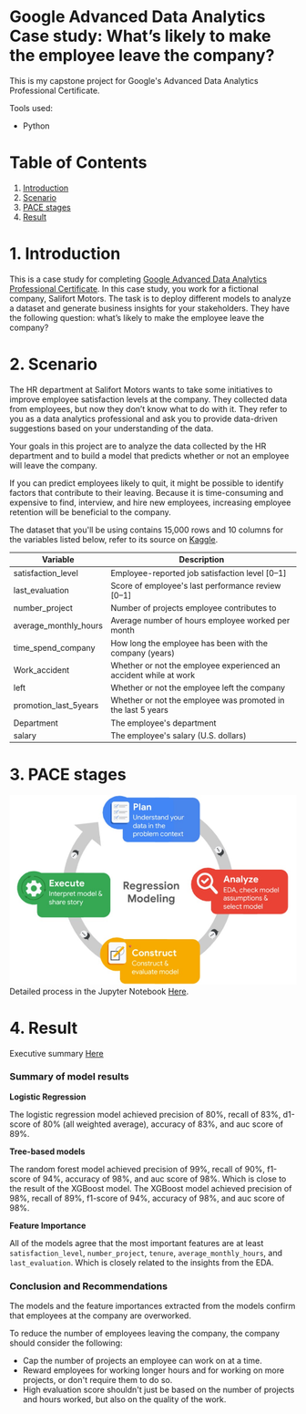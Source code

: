 # Google Advanced Data Analytics Case study: What’s likely to make the employee leave the company?

This is my capstone project for Google's Advanced Data Analytics Professional Certificate.

Tools used:
- Python

# Table of Contents

1. [Introduction](#1-introduction)
2. [Scenario](#2-scenario)
3. [PACE stages](#3-pace-stages)
4. [Result](#4-result)

# 1. Introduction
This is a case study for completing [Google Advanced Data Analytics Professional Certificate](https://www.coursera.org/professional-certificates/google-advanced-data-analytics). In this case study, you work for a fictional company, Salifort Motors. The task is to deploy different models to analyze a dataset and generate business insights for your stakeholders. They have the following question: what’s likely to make the employee leave the company?

# 2. Scenario
The HR department at Salifort Motors wants to take some initiatives to improve employee satisfaction levels at the company. They collected data from employees, but now they don’t know what to do with it. They refer to you as a data analytics professional and ask you to provide data-driven suggestions based on your understanding of the data.

Your goals in this project are to analyze the data collected by the HR department and to build a model that predicts whether or not an employee will leave the company.

If you can predict employees likely to quit, it might be possible to identify factors that contribute to their leaving. Because it is time-consuming and expensive to find, interview, and hire new employees, increasing employee retention will be beneficial to the company.

The dataset that you'll be using contains 15,000 rows and 10 columns for the variables listed below, refer to its source on [Kaggle](https://www.kaggle.com/datasets/mfaisalqureshi/hr-analytics-and-job-prediction?select=HR_comma_sep.csv).

Variable  |Description |
-----|-----|
satisfaction_level|Employee-reported job satisfaction level [0&ndash;1]|
last_evaluation|Score of employee's last performance review [0&ndash;1]|
number_project|Number of projects employee contributes to|
average_monthly_hours|Average number of hours employee worked per month|
time_spend_company|How long the employee has been with the company (years)
Work_accident|Whether or not the employee experienced an accident while at work
left|Whether or not the employee left the company
promotion_last_5years|Whether or not the employee was promoted in the last 5 years
Department|The employee's department
salary|The employee's salary (U.S. dollars)

# 3. PACE stages
![pace stage](images/pace-stage.jpg)
Detailed process in the Jupyter Notebook [Here](https://github.com/rhafaelc/Google-Advanced-Data-Analytics-Capstone/blob/main/Salifort%20Motors%20Study%20Case.ipynb).

# 4. Result
Executive summary [Here](https://github.com/rhafaelc/Google-Advanced-Data-Analytics-Capstone/blob/main/Executive%20summary%20-%20Salifort%20Motors%20Study%20Case.pdf)

### Summary of model results

**Logistic Regression**


The logistic regression model achieved precision of 80%, recall of 83%, d1-score of 80% (all weighted average), accuracy of 83%, and auc score of 89%.

**Tree-based models**


The random forest model achieved precision of 99%, recall of 90%, f1-score of 94%, accuracy of 98%, and auc score of 98%. Which is close to the result of the XGBoost model. The XGBoost model achieved precision of 98%, recall of 89%, f1-score of 94%, accuracy of 98%, and auc score of 98%.

**Feature Importance**


All of the models agree that the most important features are at least `satisfaction_level`, `number_project`, `tenure`, `average_monthly_hours`, and `last_evaluation`. Which is closely related to the insights from the EDA.

### Conclusion and Recommendations

The models and the feature importances extracted from the models confirm that employees at the company are overworked.

To reduce the number of employees leaving the company, the company should consider the following:
- Cap the number of projects an employee can work on at a time.
- Reward employees for working longer hours and for working on more projects, or don't require them to do so.
- High evaluation score shouldn't just be based on the number of projects and hours worked, but also on the quality of the work.

